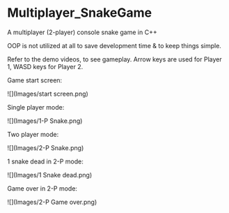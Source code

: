 # Multiplayer_SnakeGame
A multiplayer (2-player) console snake game in C++

OOP is not utilized at all to save development time & to keep things simple.

Refer to the demo videos, to see gameplay.
Arrow keys are used for Player 1, WASD keys for Player 2.

Game start screen:

![](Images/start screen.png)

Single player mode:

![](Images/1-P Snake.png)

Two player mode:

![](Images/2-P Snake.png)

1 snake dead in 2-P mode:

![](Images/1 Snake dead.png)

Game over in 2-P mode:

![](Images/2-P Game over.png)

